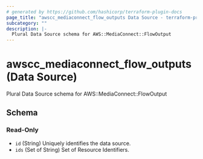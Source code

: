 ```yaml
---
# generated by https://github.com/hashicorp/terraform-plugin-docs
page_title: "awscc_mediaconnect_flow_outputs Data Source - terraform-provider-awscc"
subcategory: ""
description: |-
  Plural Data Source schema for AWS::MediaConnect::FlowOutput
---
```


# awscc_mediaconnect_flow_outputs (Data Source)

Plural Data Source schema for AWS::MediaConnect::FlowOutput



<!-- schema generated by tfplugindocs -->
## Schema

### Read-Only

- `id` (String) Uniquely identifies the data source.
- `ids` (Set of String) Set of Resource Identifiers.
